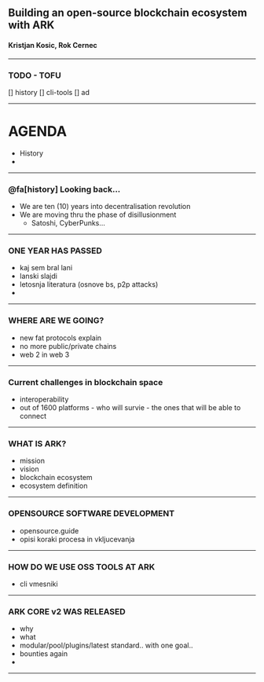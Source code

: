 ## Building an open-source blockchain ecosystem with ARK
#### Kristjan Kosic, Rok Cernec

---
### TODO - TOFU
[] history
[] cli-tools
[] ad


--- 
# AGENDA
- History
- 
---
### @fa[history] Looking back...
- We are ten (10) years into decentralisation revolution
- We are moving thru the phase of disillusionment 
  - Satoshi, CyberPunks...

--- 
### ONE YEAR HAS PASSED
- kaj sem bral lani
- lanski slajdi
- letosnja literatura (osnove bs, p2p attacks)
- 
---
### WHERE ARE WE GOING?
- new fat protocols explain
- no more public/private chains
- web 2 in web 3
---
### Current challenges in blockchain space
- interoperability
- out of 1600 platforms - who will survie - the ones that will be able to connect
---
### WHAT IS ARK?
- mission
- vision
- blockchain ecosystem
- ecosystem definition
---
### OPENSOURCE SOFTWARE DEVELOPMENT
- opensource.guide
- opisi koraki procesa in vkljucevanja
---

### HOW DO WE USE OSS TOOLS AT ARK
- cli vmesniki
---

### ARK CORE v2 WAS RELEASED
- why
- what
- modular/pool/plugins/latest standard.. with one goal..
- bounties again
- 
---

